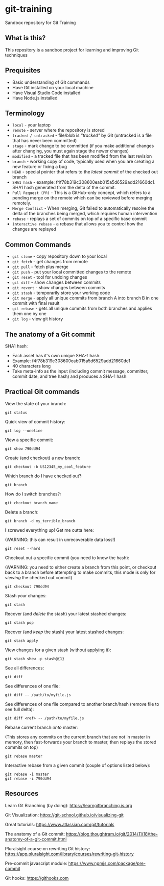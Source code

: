 # git-training

Sandbox repository for Git Training

## What is this?

This repository is a sandbox project for learning and improving Git techniques

## Prequisites

- Basic understanding of Git commands
- Have Git installed on your local machine
- Have Visual Studio Code installed
- Have Node.js installed

## Terminology

- `local` - your laptop
- `remote` - server where the repository is stored
- `tracked / untracked` - file/blob is _"tracked"_ by Git (untracked is a file that has never been committed)
- `stage` - mark change to be committed (if you make additional changes after changing, you must again stage the newer changes)
- `modified` - a tracked file that has been modified from the last revision
- `branch` - working copy of code, typically used when you are creating a new feature or fixing a bug
- `HEAD` - special pointer that refers to the _latest commit_ of the checked out branch
- `SHA1 hash` - example: f4f78b319c308600eab015a5d6529add21660dc1. SHA1 hash generated from the delta of the commit.
- `Pull Request (PR)` - This is a GitHub-only concept, which refers to a pending merge on the remote which can be reviewed before merging remotely.
- `Merge Conflict` - When merging, Git failed to automatically resolve the delta of the branches being merged, which requires human intervention
- `rebase` - replays a set of commits on top of a specific base commit
- `interactive rebase` - a rebase that allows you to control how the changes are replayed

## Common Commands

- `git clone` - copy repository down to your local
- `git fetch` - get changes from remote
- `git pull` - fetch plus merge
- `git push` - put your local committed changes to the remote
- `git reset` - tool for undoing changes
- `git diff` - show changes between commits
- `git revert` - show changes between commits
- `git stash` - temporarily store your working code
- `git merge` - apply all unique commits from branch A into branch B in one commit with final result
- `git rebase` - gets all unique commits from both branches and applies them one by one
- `git log` - view git history

## The anatomy of a Git commit

SHA1 hash:

- Each asset has it's own unique SHA-1 hash
- Example: f4f78b319c308600eab015a5d6529add21660dc1
- 40 characters long
- Take meta-info as the input (including commit message, committer, commit date, and tree hash) and produces a SHA-1 hash

## Practical Git commands

View the state of your branch:

```
git status
```

Quick view of commit history:

```
git log --oneline
```

View a specific commit:

```
git show 790dd94
```

Create (and checkout) a new branch:

```
git checkout -b US12345_my_cool_feature
```

Which branch do I have checked out?:

```
git branch
```

How do I switch branches?:

```
git checkout branch_name
```

Delete a branch:

```
git branch -d my_terrible_branch
```

I screwed everything up! Get me outta here:

(WARNING: this can result in unrecoverable data loss!)

```
git reset --hard
```

Checkout out a specific commit (you need to know the hash):

(WARNING: you need to either create a branch from this point, or checkout back to a branch before attempting to make commits, this mode is only for _viewing_ the checked out commit)

```
git checkout 790dd94
```

Stash your changes:

```
git stash
```

Recover (and _delete_ the stash) your latest stashed changes:

```
git stash pop
```

Recover (and _keep_ the stash) your latest stashed changes:

```
git stash apply
```

View changes for a given stash (without applying it):

```
git stash show -p stash@{1}
```

See all differences:

```
git diff
```

See differences of one file:

```
git diff -- /path/to/myfile.js
```

See differences of one file compared to another branch/hash (remove file to see full delta):

```
git diff <ref> -- /path/to/myfile.js
```

Rebase current branch _onto_ master:

(This stores any commits on the current branch that are not in master in memory, then fast-forwards your branch to master, then replays the stored commits on top)

```
git rebase master
```

Interactive rebase from a given commit (couple of options listed below):

```
git rebase -i master
git rebase -i 790dd94
```

## Resources

Learn Git Branching (by doing): https://learngitbranching.js.org

Git Visualization: https://git-school.github.io/visualizing-git

Great tutorials: https://www.atlassian.com/git/tutorials

The anatomy of a Git commit: https://blog.thoughtram.io/git/2014/11/18/the-anatomy-of-a-git-commit.html

Pluralsight course on rewriting Git history: https://app.pluralsight.com/library/courses/rewriting-git-history

Pre-commit javascript module: https://www.npmjs.com/package/pre-commit

Git hooks: https://githooks.com

